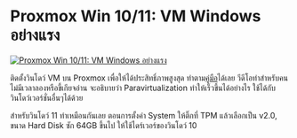 # Proxmox Win 10/11: VM Windows อย่างแรง

[![Proxmox Win 10/11: VM Windows อย่างแรง](https://img.youtube.com/vi/2xoqJQ4O3a0/0.jpg)](https://youtu.be/2xoqJQ4O3a0 "Proxmox Win 10/11: VM Windows อย่างแรง")

ติดตั้งวินโดว์ VM บน Proxmox เพื่อให้ได้ประสิทธิ์ภาพสูงสุด ทำตาม[คู่มือ](https://pve.proxmox.com/wiki/Windows_10_guest_best_practices)ได้เลย 
วีดีโอทำสำหรับคนไม่มีเวลาลองหรือขี้เกียจอ่าน จะอธิบายว่า Paravirtualization ทำให้เร็วขึ้นได้อย่างไร ใช้ได้กับวินโดว์เวอร์ชั่นอื่นๆได้ด้วย

สำหรับวินโดว์ 11 ทำเหมือนกันเลย ตอนการตั้งค่า System ให้ติ๊กที่ TPM แล้วเลือกเป็น v2.0, ขนาด Hard Disk ซัก 64GB ขึ้นไป
ให้ใช้ไดร์เวอร์ของวินโดว์ 10